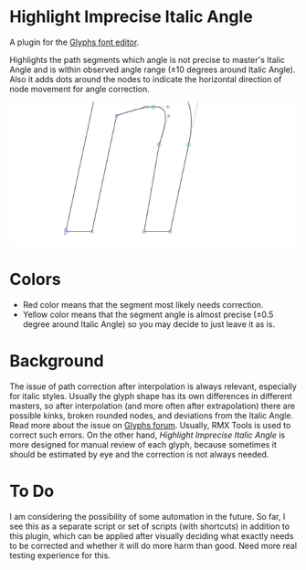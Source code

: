 # Highlight Imprecise Italic Angle

A plugin for the [Glyphs font editor](http://glyphsapp.com/).

Highlights the path segments which angle is not precise to master's Italic Angle and is within observed angle range (±10 degrees around Italic Angle). Also it adds dots around the nodes to indicate the horizontal direction of node movement for angle correction.

![](PreviewAnimation.gif)

# Colors

- Red color means that the segment most likely needs correction.
- Yellow color means that the segment angle is almost precise (±0.5 degree around Italic Angle) so you may decide to just leave it as is.

# Background

The issue of path correction after interpolation is always relevant, especially for italic styles. Usually the glyph shape has its own differences in different masters, so after interpolation (and more often after extrapolation) there are possible kinks, broken rounded nodes, and deviations from the Italic Angle. Read more about the issue on [Glyphs forum](https://forum.glyphsapp.com/t/is-there-a-quick-way-to-fix-paths-after-interpolation/3311). Usually, RMX Tools is used to correct such errors. On the other hand, *Highlight Imprecise Italic Angle* is more designed for manual review of each glyph, because sometimes it should be estimated by eye and the correction is not always needed.

# To Do

I am considering the possibility of some automation in the future. So far, I see this as a separate script or set of scripts (with shortcuts) in addition to this plugin, which can be applied after visually deciding what exactly needs to be corrected and whether it will do more harm than good. Need more real testing experience for this.
